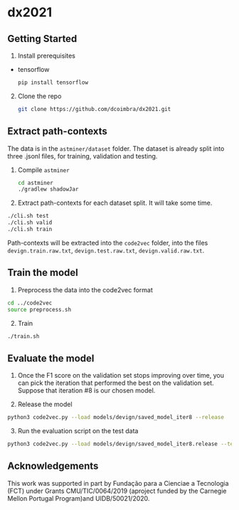 # dx2021

## Getting Started

1. Install prerequisites

* tensorflow
  ```sh
  pip install tensorflow
  ```

2. Clone the repo
   ```sh
   git clone https://github.com/dcoimbra/dx2021.git
   ```

## Extract path-contexts
The data is in the `astminer/dataset` folder. The dataset is already split into three .jsonl files, for training, validation and testing.

1. Compile `astminer`
   ```sh
   cd astminer
   ./gradlew shadowJar
   ```

2. Extract path-contexts for each dataset split. It will take some time.
  ```sh
  ./cli.sh test
  ./cli.sh valid
  ./cli.sh train
  ```
  
Path-contexts will be extracted into the `code2vec` folder, into the files `devign.train.raw.txt`, `devign.test.raw.txt`, `devign.valid.raw.txt`.
  
## Train the model

1. Preprocess the data into the code2vec format
  ```sh
  cd ../code2vec
  source preprocess.sh
  ```
  
2. Train
  ```sh
  ./train.sh
  ```
  
 ## Evaluate the model
 1. Once the F1 score on the validation set stops improving over time, you can pick the iteration that performed the best on the validation set. Suppose that iteration #8 is our chosen model.
 
 2. Release the model
 ```sh
 python3 code2vec.py --load models/devign/saved_model_iter8 --release
 ```
 
 3. Run the evaluation script on the test data
 ```sh
 python3 code2vec.py --load models/devign/saved_model_iter8.release --test data/devign/devign.test.c2v
 ```

## Acknowledgements
This work was supported in part by Fundação para a Cienciae a Tecnologia (FCT) under Grants CMU/TIC/0064/2019 (aproject funded by the Carnegie Mellon Portugal Program)and UIDB/50021/2020.

